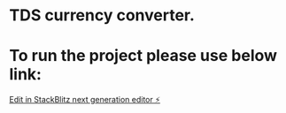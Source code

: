 # TDS currency converter.

# To run the project please use below link:

[Edit in StackBlitz next generation editor ⚡️](https://stackblitz.com/~/github.com/asoliman1/tds-assessment)